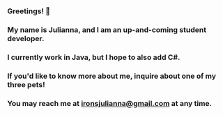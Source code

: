 ### Greetings! 👋

### My name is Julianna, and I am an up-and-coming student developer.
### I currently work in Java, but I hope to also add C#.
### If you'd like to know more about me, inquire about one of my three pets!
### You may reach me at ironsjulianna@gmail.com at any time.

<!--
**JuliannaCynthia/JuliannaCynthia** is a ✨ _special_ ✨ repository because its `README.md` (this file) appears on your GitHub profile.

Here are some ideas to get you started:

- 🔭 I’m currently working on ...
- 🌱 I’m currently learning ...
- 👯 I’m looking to collaborate on ...
- 🤔 I’m looking for help with ...
- 💬 Ask me about ...
- 📫 How to reach me: ...
- 😄 Pronouns: ...
- ⚡ Fun fact: ...
-->

